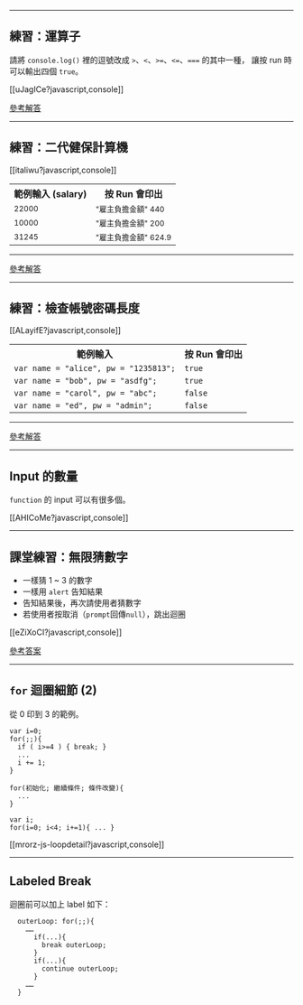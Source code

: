 
---

練習：運算子
----------

請將 `console.log()` 裡的逗號改成 `>`、`<`、`>=`、`<=`、`===` 的其中一種，
讓按 run 時可以輸出四個 `true`。

[[uJagICe?javascript,console]]


[參考解答](http://jsbin.com/oSObIVo/latest/edit?javascript,console)

---

練習：二代健保計算機
----------

[[italiwu?javascript,console]]

<table>
  <tr>
    <th>範例輸入 (salary)</th>
    <th>按 Run 會印出</th>
  </tr>
  <tr>
    <td>
      <small>22000</small>
    </td>
    <td>
      <small>"雇主負擔金額" 440</small>
    </td>
  </tr>
  <tr>
    <td><small>10000</small></td>
    <td><small>"雇主負擔金額" 200</small></td>
  </tr>
  <tr>
    <td><small>31245</small></td>
    <td><small>"雇主負擔金額" 624.9</small></td>
  </tr>
</table>

----

[參考解答](http://jsbin.com/eRUWIJeQ/latest/edit?javascript,console)

---

練習：檢查帳號密碼長度
----------

[[ALayifE?javascript,console]]

<table>
  <tr>
    <th>範例輸入</th>
    <th>按 Run 會印出</th>
  </tr>
  <tr>
    <td><code>var name = "alice", pw = "1235813";</code></td>
    <td><code>true</code></td>
  </tr>
  <tr>
    <td><code>var name = "bob", pw = "asdfg";</code></td>
    <td><code>true</code></td>
  </tr>
  <tr>
    <td><code>var name = "carol", pw = "abc";</code></td>
    <td><code>false</code></td>
  </tr>
  <tr>
    <td><code>var name = "ed", pw = "admin";</code></td>
    <td><code>false</code></td>
  </tr>
</table>

------

[參考解答](http://jsbin.com/uJEHUB/latest/edit?javascript,console)

---


Input 的數量
-----------

`function` 的 input 可以有很多個。

[[AHICoMe?javascript,console]]

---



課堂練習：無限猜數字
------

* 一樣猜 1 ~ 3 的數字
* 一樣用 `alert` 告知結果
* 告知結果後，再次請使用者猜數字
* 若使用者按取消（`prompt`回傳`null`），跳出迴圈

[[eZiXoCI?javascript,console]]

[參考答案](http://jsbin.com/eSAwEWU/latest/edit)

---

`for` 迴圈細節 (2)
----

從 0 印到 3 的範例。

<div class="row">
  <div class="span3">
<pre><code class="javascript">var i=0;
for(;;){
  if ( i>=4 ) { break; }
  ...
  i += 1;
}
</code></pre>
  </div>
  <div class="span3">
<pre><code class="javascript">for(初始化; 繼續條件; 條件改變){
  ...
}
</code></pre>

<pre><code class="javascript">var i;
for(i=0; i<4; i+=1){ ... }
</code></pre>
  </div>
</div>


[[mrorz-js-loopdetail?javascript,console]]


---

Labeled Break
-------------

迴圈前可以加上 label 如下：

```
  outerLoop: for(;;){
    ……
      if(...){
        break outerLoop;
      }
      if(...){
        continue outerLoop;
      }
    ……
  }
```

